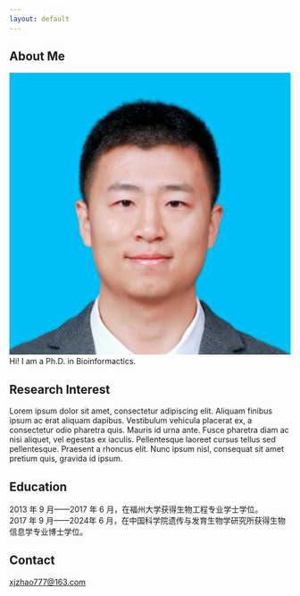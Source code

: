 ```yaml
---
layout: default
---
```


## About Me
<img class="profile-picture" src="profile-zxj.png">
Hi! I am a Ph.D. in Bioinformactics.

## Research Interest
Lorem ipsum dolor sit amet, consectetur adipiscing elit. Aliquam finibus ipsum ac erat aliquam dapibus. Vestibulum vehicula placerat ex, a consectetur odio pharetra quis. Mauris id urna ante. Fusce pharetra diam ac nisi aliquet, vel egestas ex iaculis. Pellentesque laoreet cursus tellus sed pellentesque. Praesent a rhoncus elit. Nunc ipsum nisl, consequat sit amet pretium quis, gravida id ipsum.

## Education
2013 年 9 月——2017 年 6 月，在福州大学获得生物工程专业学士学位。 <br>
2017 年 9 月——2024年 6 月，在中国科学院遗传与发育生物学研究所获得生物信息学专业博士学位。 <br>

## Contact
xjzhao777@163.com <br>
